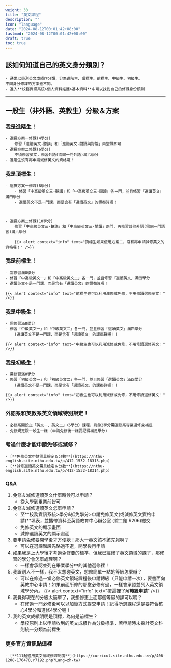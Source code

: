 ```yaml
---
weight: 33
title: "英文課程"
description: ""
icon: "language"
date: "2024-08-12T00:01:42+08:00"
lastmod: "2024-08-12T00:01:42+08:00"
draft: true
toc: true
---
```


## 該如何知道自己的英文身分類別？
    - 通常以學測英文成績作分類，分為進階生、頂標生、前標生、中級生、初級生。
    不同身分修課的方案也不同。
    - 進入**校務資訊系統>個人資料維護>基本資料**中可以找到自己的修課身份類別
    

---

## 一般生（非外語、英教生）分級＆方案
    
### 我是進階生！
    - 選擇方案一修課(4學分)
        修習「進階英文-聽講」和「進階英文-閱讀與討論」兩堂課即可
    - 選擇方案二修課(6學分)
        不須修習英文，修習外語(需同一門外語)滿六學分
    - 進階生沒有再申請減修英文的資格囉！
    
### 我是頂標生！
    - 選擇方案一修課(8學分)
        - 修習「中高級英文三-聽講」和「中高級英文三-閱讀」各一門，並且修習「選讀英文」滿四學分
        - 選讀英文不是一門課，而是含有「選讀英文」的課都算喔！
        
        
        
    - 選擇方案二修課(10學分)
        修習「中高級英文三-聽講」和「中高級英文三-閱讀」兩門，再修習其他外語(需同一門語言)滿六學分
        
        {{< alert context="info" text="頂標生如果使用方案二，沒有再申請減修英文的資格囉！" />}}

### 我是前標生！
    - 需修習滿8學分
    - 修習「中高級英文一」和「中高級英文二」各一門，並且修習「選讀英文」滿四學分
    - 選讀英文不是一門課，而是含有「選讀英文」的課都算喔！
    
    {{< alert context="info" text="前標生也可以利用減修或免修，不用修讀選修英文！" />}}

    
### 我是中級生！
    - 需修習滿8學分
    - 修習「中級英文一」和「中級英文二」各一門，並且修習「選讀英文」滿四學分
        (選讀英文不是一門課，而是含有「選讀英文」的課都算喔！)
    
    {{< alert context="info" text="中級生也可以利用減修或免修，不用修讀選修英文！" />}}

    
### 我是初級生！
    - 需修習滿8學分
    - 修習「初級英文一」和「初級英文二」各一門，並且修習「選讀英文」滿四學分
        (選讀英文不是一門課，而是含有「選讀英文」的課都算喔！)
    
    {{< alert context="info" text="初級生也可以利用減修或免修，不用修讀選修英文！" />}}
    
    
### 外語系和英教系英文領域特別規定！
    - 必修系開設之「英文一、英文二」（6學分）課程，剩餘2學分需選修系專業選修來補足
    - 免修規定跟一般生一樣 (申請免修後一樣要記得補足學分)

### 考過什麼才能申請免修或減修？
    - [**免修英文申請需具檢定＆分數**](https://nthu-english.site.nthu.edu.tw/p/412-1532-18313.php)
    - [**減修選讀英文需具檢定＆分數**](https://nthu-english.site.nthu.edu.tw/p/412-1532-18314.php)

### Q&A
1. 免修＆減修選讀英文什麼時候可以申請？
    - 從入學到畢業前皆可
2. 免修＆減修選讀英文怎麼申請？
    - 至**校務資訊系統>學分&抵免學分>申請免修英文(或減修英文資格申請)**填表，並攜帶資料至英語教育中心辦公室 (綜二館 R206)繳交
    - 免修英文的顯示畫面
    - 減修選讀英文的顯示畫面
3. 要申請免修要開學後才方便欸！那大一英文該不該先報啊？
    - 可以在選課階段先略過不選，開學後再申請
4. 如果我是上大學後才考過免修要的標準，但我已經修了英文領域的課了，那修習的學分會怎麼處理啊？
    - 一樣會承認並列在畢業學分中的其他選修裡！
5. 我跟別人不一樣，我不太想碰英文，想修簡單一點的等級怎麼辦？
    - 可以在修過一堂必修英文領域課程後申請轉級（只能申請一次），要書面向英教中心申請！如果前面所修的那堂必修有過，一樣會承認並列入英文領域學分內。
    {{< alert context="info" text="按這裡了解[**轉級申請**](https://nthu-english.site.nthu.edu.tw/p/412-1532-18299.php)" />}}    
6. 我覺得現在的分級太簡單了，我想修更上面那個等級的課可以嗎？
    - 在修過一門必修後可以以加簽方式提交申請！記得所選課程還是要符合核心4學分和選修4學分喔！
7. 我的英文成績明明是頂標，為何是前標生？
    - 學校原則上以申請收到的英文成績作為分級標準，若申請時未採計英文科則統一分類為前標生
        
    
### 更多官方資訊點這裡
    - [**111起適用英文領域修課制度**](https://curricul.site.nthu.edu.tw/p/406-1208-176470,r7192.php?Lang=zh-tw)